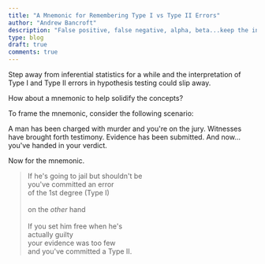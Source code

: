 ```yaml
---
title: "A Mnemonic for Remembering Type I vs Type II Errors"
author: "Andrew Bancroft"
description: "False positive, false negative, alpha, beta...keep the interpretation of Type I and Type II errors straight with this poetic mnemonic."
type: blog
draft: true
comments: true
---
```


Step away from inferential statistics for a while and the interpretation of Type I and Type II errors in hypothesis testing could slip away.

How about a mnemonic to help solidify the concepts?

To frame the mnemonic, consider the following scenario:

A man has been charged with murder and you're on the jury.  Witnesses have brought forth testimony.  Evidence has been submitted.  And now... you've handed in your verdict.

Now for the mnemonic.

> If he's going to jail but shouldn't be<br>you've committed an error<br>of the 1st degree (Type I)<br><br>on the *other* hand<br><br>If you set him free when he's<br>actually guilty<br>your evidence was too few<br>and you've committed a Type II.